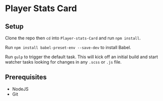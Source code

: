 # Player Stats Card

## Setup

Clone the repo then `cd` into `Player-stats-Card` and run `npm install`.

Run `npm install babel-preset-env --save-dev` to install Babel.

Run `gulp` to trigger the default task. This will kick off an initial build and start watcher tasks looking for changes in any `.scss` or `.js` file.

## Prerequisites
* NodeJS
* Git
